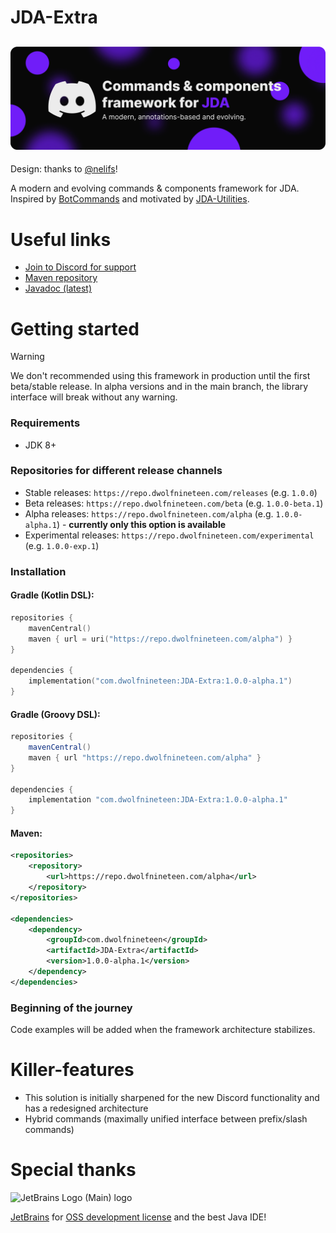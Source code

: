 # JDA-Extra

![JDA-Extra](banner.png)
---
Design: thanks to [@nelifs](https://github.com/nelifs)!

A modern and evolving commands & components framework for JDA. Inspired by [BotCommands](https://github.com/freya022/BotCommands) and motivated by [JDA-Utilities](https://github.com/JDA-Applications/JDA-Utilities).

# Useful links
* [Join to Discord for support](https://discord.gg/QN7Ef2KGkU)
* [Maven repository](https://repo.dwolfnineteen.com/)
* [Javadoc (latest)](https://repo.dwolfnineteen.com/javadoc/alpha/com/dwolfnineteen/JDA-Extra/latest)

# Getting started

> [!WARNING]
> We don't recommended using this framework in production until the first beta/stable release. In alpha versions and in the main branch, the library interface will break without any warning.

### Requirements
* JDK 8+

### Repositories for different release channels
* Stable releases: `https://repo.dwolfnineteen.com/releases` (e.g. `1.0.0`)
* Beta releases: `https://repo.dwolfnineteen.com/beta` (e.g. `1.0.0-beta.1`)
* Alpha releases: `https://repo.dwolfnineteen.com/alpha` (e.g. `1.0.0-alpha.1`) - **currently only this option is available**
* Experimental releases: `https://repo.dwolfnineteen.com/experimental` (e.g. `1.0.0-exp.1`)

### Installation

#### Gradle (Kotlin DSL):
```kotlin
repositories {
    mavenCentral()
    maven { url = uri("https://repo.dwolfnineteen.com/alpha") }
}

dependencies {
    implementation("com.dwolfnineteen:JDA-Extra:1.0.0-alpha.1")
}
```

#### Gradle (Groovy DSL):
```groovy
repositories {
    mavenCentral()
    maven { url "https://repo.dwolfnineteen.com/alpha" }
}

dependencies {
    implementation "com.dwolfnineteen:JDA-Extra:1.0.0-alpha.1"
}
```

#### Maven:
```xml
<repositories>
    <repository>
        <url>https://repo.dwolfnineteen.com/alpha</url>
    </repository>
</repositories>

<dependencies>
    <dependency>
        <groupId>com.dwolfnineteen</groupId>
        <artifactId>JDA-Extra</artifactId>
        <version>1.0.0-alpha.1</version>
    </dependency>
</dependencies>
```

### Beginning of the journey
Code examples will be added when the framework architecture stabilizes.

# Killer-features
* This solution is initially sharpened for the new Discord functionality and has a redesigned architecture
* Hybrid commands (maximally unified interface between prefix/slash commands)

# Special thanks

<img alt="JetBrains Logo (Main) logo" height="150" src="https://resources.jetbrains.com/storage/products/company/brand/logos/jb_beam.png" width="150"/>

[JetBrains](https://www.jetbrains.com/) for [OSS development license](https://www.jetbrains.com/community/opensource/#support) and the best Java IDE!
